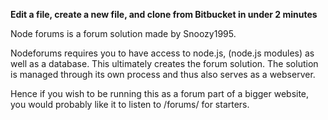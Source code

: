 **Edit a file, create a new file, and clone from Bitbucket in under 2 minutes**

Node forums is a forum solution made by Snoozy1995.

Nodeforums requires you to have access to node.js, (node.js modules) as well as a database.
This ultimately creates the forum solution. The solution is managed through its own process and thus also serves as a webserver.

Hence if you wish to be running this as a forum part of a bigger website, you would probably like it to listen to /forums/ for starters.